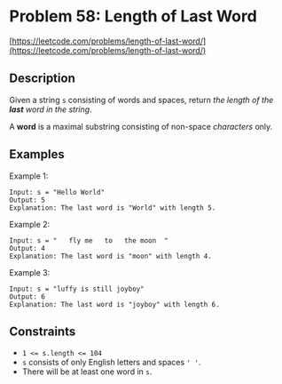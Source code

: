 # Problem 58: Length of Last Word

[https://leetcode.com/problems/length-of-last-word/](https://leetcode.com/problems/length-of-last-word/)

## Description

Given a string `s` consisting of words and spaces, return *the length of the **last** word in the string*.

A **word** is a maximal substring consisting of non-space *characters* only.

## Examples

Example 1:

```
Input: s = "Hello World"
Output: 5
Explanation: The last word is "World" with length 5.
```

Example 2:
```
Input: s = "   fly me   to   the moon  "
Output: 4
Explanation: The last word is "moon" with length 4.
```

Example 3:
```
Input: s = "luffy is still joyboy"
Output: 6
Explanation: The last word is "joyboy" with length 6.
```

## Constraints

- `1 <= s.length <= 104`
- `s` consists of only English letters and spaces `' '`.
- There will be at least one word in `s`.
